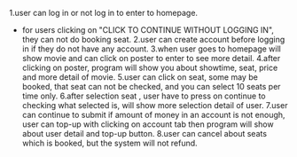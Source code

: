 1.user can log in or not log in to enter to homepage.
 - for users clicking on "CLICK TO CONTINUE WITHOUT LOGGING IN", they can not do booking seat.
2.user can create account before logging in if they do not have any account.
3.when user goes to homepage will show movie and can click on poster to enter to see more detail.
4.after clicking on poster, program will show you about showtime, seat, price and more detail of movie.
5.user can click on seat, some may be booked, that seat can not be checked, and you can select 10 seats per time only.
6.after selection seat , user have to press on continue to checking what selected is, will show more selection detail of user.
7.user can continue to submit if amount of money in an account is not enough, user can top-up with clicking on account tab
  then program will show about user detail and top-up button.
8.user can cancel about seats which is booked, but the system will not refund.